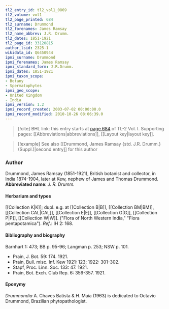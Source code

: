```yaml
---
tl2_entry_id: tl2_vol1_0869
tl2_volume: vol1
tl2_page_printed: 684
tl2_surname: Drummond
tl2_forenames: James Ramsay
tl2_name_abbrev: J.R. Drumm.
tl2_dates: 1851-1921
tl2_page_id: 33120815
author_lsid: 2325-1
wikidata_id: Q6450944
ipni_surname: Drummond
ipni_forenames: James Ramsay
ipni_standard_form: J.R.Drumm.
ipni_dates: 1851-1921
ipni_taxon_scope: 
- Botany
- Spermatophytes
ipni_geo_scope: 
- United Kingdom
- India
ipni_version: 1.2
ipni_record_created: 2003-07-02 00:00:00.0
ipni_record_modified: 2010-10-26 08:06:39.0
---
```



> [!cite] BHL link: this entry starts at [page 684](https://www.biodiversitylibrary.org/page/33120815) of TL-2 Vol. I.
> Supporting pages: [[Abbreviations|abbreviations]], [[Layout key|layout key]].

> [!example] See also [[Drummond, James Ramsay {std. J.R. Drumm.} (Suppl.)|second entry]] for this author

### Author

Drummond, James Ramsay (1851-1921), British botanist and collector, in India 1874-1904, later at Kew, nephew of James and Thomas Drummond. 
**Abbreviated name**: *J. R. Drumm.*

#### Herbarium and types

[[Collection K|K]]; dupl. e.g. at [[Collection B|B]], [[Collection BM|BM]], [[Collection CAL|CAL]], [[Collection E|E]], [[Collection G|G]], [[Collection P|P]], [[Collection W|W]]. ("Flora of North Western India," "Flora pentapotamica").
*Ref*.: IH 2: 168.

#### Bibliography and biography

Barnhart 1: 473; BB p. 95-96; Langman p. 253; NSW p. 101.
- Prain, J. Bot. 59: 174. 1921.
- Prain, Bull. misc. Inf. Kew 1921: 123; 1922: 301-302.
- Stapf, Proc. Linn. Soc. 133: 47. 1921.
- Prain, Bot. Exch. Club Rep. 6: 356-357. 1921.

#### Eponymy

*Drummondia* A. Chaves Batista & H. Maia (1963) is dedicated to Octavio Drummond, Brazilian phytopathologist.

